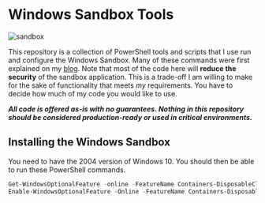# Windows Sandbox Tools

![sandbox](images/sandbox.jpg.jpg)

This repository is a collection of PowerShell tools and scripts that I use run and configure the Windows Sandbox. Many of these commands were first explained on my [blog](https://jdhitsolutions.com/blog/powershell/7621/doing-more-with-windows-sandbox/). Note that most of the code here will __reduce the security__ of the sandbox application. This is a trade-off I am willing to make for the sake of functionality that meets *my* requirements. You have to decide how much of my code you would like to use.

__*All code is offered as-is with no guarantees. Nothing in this repository should be considered production-ready or used in critical environments.*__

## Installing the Windows Sandbox

You need to have the 2004 version of Windows 10. You should then be able to run these PowerShell commands.

```powershell
Get-WindowsOptionalFeature -online -FeatureName Containers-DisposableClientVM
Enable-WindowsOptionalFeature -Online -FeatureName Containers-DisposableClientVM
```
